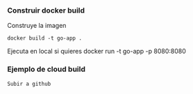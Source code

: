 ### Construir docker build 

Construye la imagen

    docker build -t go-app .

Ejecuta en local si quieres
    docker run -t go-app -p 8080:8080 


### Ejemplo de cloud build 

    Subir a github 

###